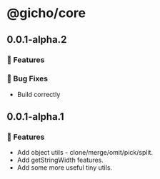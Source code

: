 # @gicho/core

## 0.0.1-alpha.2

### 🚀 Features

### 🐛 Bug Fixes

- Build correctly

## 0.0.1-alpha.1

### 🚀 Features

- Add object utils - clone/merge/omit/pick/split.
- Add getStringWidth features.
- Add some more useful tiny utils.
